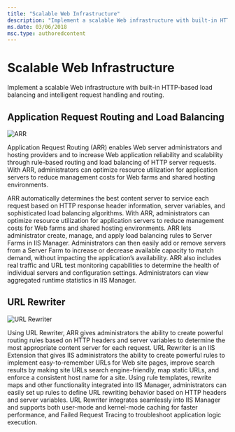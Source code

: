 ```yaml
---
title: "Scalable Web Infrastructure"
description: "Implement a scalable Web infrastructure with built-in HTTP-based load balancing and intelligent request handling and routing."
ms.date: 03/06/2018
msc.type: authoredcontent
---
```

# Scalable Web Infrastructure

Implement a scalable Web infrastructure with built-in HTTP-based load balancing and intelligent request handling and routing.

## Application Request Routing and Load Balancing

![ARR](scalable-web-infrastructure/_static/arr-small.png)

Application Request Routing (ARR) enables Web server administrators and hosting providers and to increase Web application reliability and scalability through rule-based routing and load balancing of HTTP server requests. With ARR, administrators can optimize resource utilization for application servers to reduce management costs for Web farms and shared hosting environments.

ARR automatically determines the best content server to service each request based on HTTP response header information, server variables, and sophisticated load balancing algorithms. With ARR, administrators can optimize resource utilization for application servers to reduce management costs for Web farms and shared hosting environments. ARR lets administrator create, manage, and apply load balancing rules to Server Farms in IIS Manager. Administrators can then easily add or remove servers from a Server Farm to increase or decrease available capacity to match demand, without impacting the application’s availability. ARR also includes real traffic and URL test monitoring capabilities to determine the health of individual servers and configuration settings. Administrators can view aggregated runtime statistics in IIS Manager.

## URL Rewriter

![URL Rewriter](scalable-web-infrastructure/_static/url-rewriter-small.png)

Using URL Rewriter, ARR gives administrators the ability to create powerful routing rules based on HTTP headers and server variables to determine the most appropriate content server for each request. URL Rewriter is an IIS Extension that gives IIS administrators the ability to create powerful rules to implement easy-to-remember URLs for Web site pages, improve search results by making site URLs search engine-friendly, map static URLs, and enforce a consistent host name for a site. Using rule templates, rewrite maps and other functionality integrated into IIS Manager, administrators can easily set up rules to define URL rewriting behavior based on HTTP headers and server variables. URL Rewriter integrates seamlessly into IIS Manager and supports both user-mode and kernel-mode caching for faster performance, and Failed Request Tracing to troubleshoot application logic execution.